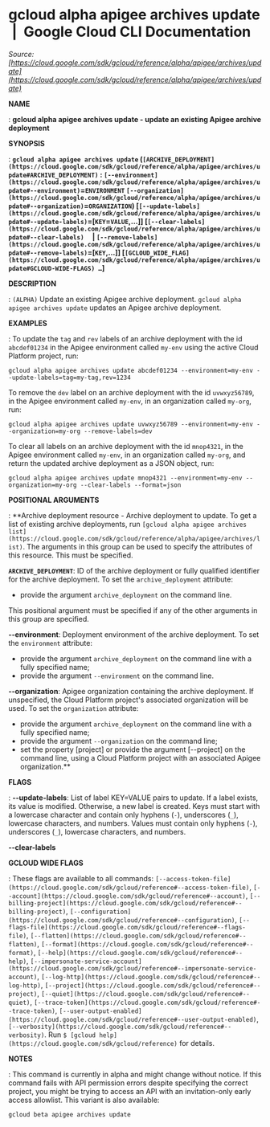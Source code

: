 # gcloud alpha apigee archives update  |  Google Cloud CLI Documentation

*Source: [https://cloud.google.com/sdk/gcloud/reference/alpha/apigee/archives/update](https://cloud.google.com/sdk/gcloud/reference/alpha/apigee/archives/update)*

**NAME**

: **gcloud alpha apigee archives update - update an existing Apigee archive deployment**

**SYNOPSIS**

: **`gcloud alpha apigee archives update` (`[ARCHIVE_DEPLOYMENT](https://cloud.google.com/sdk/gcloud/reference/alpha/apigee/archives/update#ARCHIVE_DEPLOYMENT)` : `[--environment](https://cloud.google.com/sdk/gcloud/reference/alpha/apigee/archives/update#--environment)`=`ENVIRONMENT` `[--organization](https://cloud.google.com/sdk/gcloud/reference/alpha/apigee/archives/update#--organization)`=`ORGANIZATION`) [`[--update-labels](https://cloud.google.com/sdk/gcloud/reference/alpha/apigee/archives/update#--update-labels)`=[`KEY`=`VALUE`,…]] [`[--clear-labels](https://cloud.google.com/sdk/gcloud/reference/alpha/apigee/archives/update#--clear-labels)`     | `[--remove-labels](https://cloud.google.com/sdk/gcloud/reference/alpha/apigee/archives/update#--remove-labels)`=[`KEY`,…]] [`[GCLOUD_WIDE_FLAG](https://cloud.google.com/sdk/gcloud/reference/alpha/apigee/archives/update#GCLOUD-WIDE-FLAGS) …`]**

**DESCRIPTION**

: `(ALPHA)` Update an existing Apigee archive deployment.
`gcloud alpha apigee archives update` updates an Apigee archive
deployment.

**EXAMPLES**

: To update the ``tag`` and
``rev`` labels of an archive deployment with
the id ``abcdef01234`` in the Apigee
environment called ``my-env`` using the active
Cloud Platform project, run:

```
gcloud alpha apigee archives update abcdef01234 --environment=my-env --update-labels=tag=my-tag,rev=1234
```

To remove the ``dev`` label on an archive
deployment with the id ``uvwxyz56789``, in the
Apigee environment called ``my-env``, in an
organization called ``my-org``, run:

```
gcloud alpha apigee archives update uvwxyz56789 --environment=my-env --organization=my-org --remove-labels=dev
```

To clear all labels on an archive deployment with the id
``mnop4321``, in the Apigee environment called
``my-env``, in an organization called
``my-org``, and return the updated archive
deployment as a JSON object, run:

```
gcloud alpha apigee archives update mnop4321 --environment=my-env --organization=my-org --clear-labels --format=json
```

**POSITIONAL ARGUMENTS**

: **Archive deployment resource - Archive deployment to update. To get a list of
existing archive deployments, run `[gcloud alpha apigee
archives list](https://cloud.google.com/sdk/gcloud/reference/alpha/apigee/archives/list)`. The arguments in this group can be used to specify the
attributes of this resource.
This must be specified.

**`ARCHIVE_DEPLOYMENT`**:
ID of the archive deployment or fully qualified identifier for the archive
deployment.
To set the `archive_deployment` attribute:

- provide the argument `archive_deployment` on the command line.

This positional argument must be specified if any of the other arguments in this
group are specified.

**--environment**:
Deployment environment of the archive deployment.
To set the `environment` attribute:

- provide the argument `archive_deployment` on the command line with a
fully specified name;
- provide the argument `--environment` on the command line.

**--organization**:
Apigee organization containing the archive deployment. If unspecified, the Cloud
Platform project's associated organization will be used.
To set the `organization` attribute:

- provide the argument `archive_deployment` on the command line with a
fully specified name;
- provide the argument `--organization` on the command line;
- set the property [project] or provide the argument [--project] on the command
line, using a Cloud Platform project with an associated Apigee organization.**

**FLAGS**

: **--update-labels**:
List of label KEY=VALUE pairs to update. If a label exists, its value is
modified. Otherwise, a new label is created.
Keys must start with a lowercase character and contain only hyphens
(`-`), underscores (`_`), lowercase characters, and
numbers. Values must contain only hyphens (`-`), underscores
(`_`), lowercase characters, and numbers.

**--clear-labels**

**GCLOUD WIDE FLAGS**

: These flags are available to all commands: `[--access-token-file](https://cloud.google.com/sdk/gcloud/reference#--access-token-file)`,
`[--account](https://cloud.google.com/sdk/gcloud/reference#--account)`, `[--billing-project](https://cloud.google.com/sdk/gcloud/reference#--billing-project)`,
`[--configuration](https://cloud.google.com/sdk/gcloud/reference#--configuration)`,
`[--flags-file](https://cloud.google.com/sdk/gcloud/reference#--flags-file)`,
`[--flatten](https://cloud.google.com/sdk/gcloud/reference#--flatten)`, `[--format](https://cloud.google.com/sdk/gcloud/reference#--format)`, `[--help](https://cloud.google.com/sdk/gcloud/reference#--help)`, `[--impersonate-service-account](https://cloud.google.com/sdk/gcloud/reference#--impersonate-service-account)`,
`[--log-http](https://cloud.google.com/sdk/gcloud/reference#--log-http)`,
`[--project](https://cloud.google.com/sdk/gcloud/reference#--project)`, `[--quiet](https://cloud.google.com/sdk/gcloud/reference#--quiet)`, `[--trace-token](https://cloud.google.com/sdk/gcloud/reference#--trace-token)`, `[--user-output-enabled](https://cloud.google.com/sdk/gcloud/reference#--user-output-enabled)`,
`[--verbosity](https://cloud.google.com/sdk/gcloud/reference#--verbosity)`.
Run `$ [gcloud help](https://cloud.google.com/sdk/gcloud/reference)` for details.

**NOTES**

: This command is currently in alpha and might change without notice. If this
command fails with API permission errors despite specifying the correct project,
you might be trying to access an API with an invitation-only early access
allowlist. This variant is also available:

```
gcloud beta apigee archives update
```